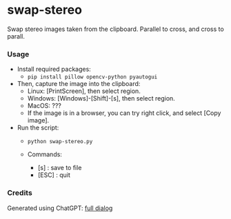 # swap-stereo

Swap stereo images taken from the clipboard. Parallel to cross, and cross to parall.

### Usage

- Install required packages:
  - ```pip install pillow opencv-python pyautogui```
- Then, capture the image into the clipboard:
  - Linux: \[PrintScreen\], then select region.
  - Windows: \[Windows\]-\[Shift\]-[s], then select region.
  - MacOS: ??? 
  - If the image is in a browser, you can try right click, and select \[Copy image\].
- Run the script:
  - ```python swap-stereo.py```

  - Commands:
    - [s] : save to file
    - [ESC] : quit

### Credits
Generated using ChatGPT: [full dialog](https://chatgpt.com/share/68048f32-d928-8003-8cf6-934c4302e9c8)
